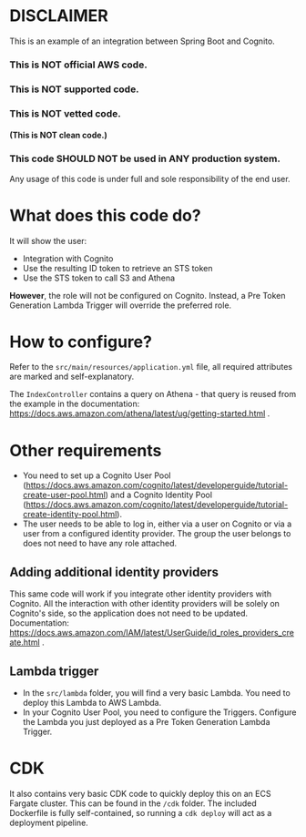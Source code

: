 # DISCLAIMER

This is an example of an integration between Spring Boot and Cognito.

### This is **NOT** official AWS code.
### This is **NOT** supported code.
### This is **NOT** vetted code.
#### (This is **NOT** clean code.)
### This code **SHOULD NOT be used in ANY production system**.

Any usage of this code is under full and sole responsibility of the end user.


# What does this code do?

It will show the user:

- Integration with Cognito
- Use the resulting ID token to retrieve an STS token
- Use the STS token to call S3 and Athena

**However**, the role will not be configured on Cognito. Instead, a Pre Token Generation Lambda Trigger will override the preferred role. 

# How to configure?

Refer to the `src/main/resources/application.yml` file, all required attributes are marked and self-explanatory.

The `IndexController` contains a query on Athena - that query is reused from the example in the documentation: https://docs.aws.amazon.com/athena/latest/ug/getting-started.html .

# Other requirements

- You need to set up a Cognito User Pool (https://docs.aws.amazon.com/cognito/latest/developerguide/tutorial-create-user-pool.html) and a Cognito Identity Pool (https://docs.aws.amazon.com/cognito/latest/developerguide/tutorial-create-identity-pool.html).
- The user needs to be able to log in, either via a user on Cognito or via a user from a configured identity provider. The group the user belongs to does not need to have any role attached.

## Adding additional identity providers

This same code will work if you integrate other identity providers with Cognito. All the interaction with other identity providers will be solely on Cognito's side, so the application does not need to be updated. Documentation: https://docs.aws.amazon.com/IAM/latest/UserGuide/id_roles_providers_create.html .

## Lambda trigger

- In the `src/lambda` folder, you will find a very basic Lambda. You need to deploy this Lambda to AWS Lambda.
- In your Cognito User Pool, you need to configure the Triggers. Configure the Lambda you just deployed as a Pre Token Generation Lambda Trigger.

# CDK

It also contains very basic CDK code to quickly deploy this on an ECS Fargate cluster. This can be found in the `/cdk` folder. The included Dockerfile is fully self-contained, so running a `cdk deploy` will act as a deployment pipeline.
